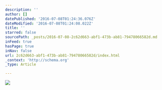 ```yaml
---
description: ''
author: []
datePublished: '2016-07-08T01:24:36.076Z'
dateModified: '2016-07-08T01:24:08.022Z'
title: ''
starred: false
sourcePath: _posts/2016-07-08-2c62d663-abf1-473b-ab81-79478066582d.md
inFeed: true
hasPage: true
inNav: false
url: 2c62d663-abf1-473b-ab81-79478066582d/index.html
_context: 'http://schema.org'
_type: Article

---
```

![](https://the-grid-user-content.s3-us-west-2.amazonaws.com/828a248e-01be-4057-9988-f274b8fb3ff8.jpg)